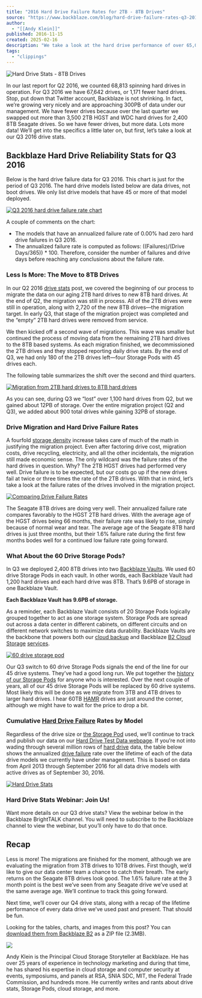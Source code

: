 ```yaml
---
title: "2016 Hard Drive Failure Rates for 2TB - 8TB Drives"
source: "https://www.backblaze.com/blog/hard-drive-failure-rates-q3-2016/"
author:
  - "[[Andy Klein]]"
published: 2016-11-15
created: 2025-02-16
description: "We take a look at the hard drive performance of over 65,000 hard drives ranging from 2TB to 8TB drives. Find out the best performers."
tags:
  - "clippings"
---
```

![Hard Drive Stats - 8TB Drives](https://www.backblaze.com/blog/wp-content/uploads/2016/11/blog-drive-stats-8tb.jpg)

In our last report for Q2 2016, we counted 68,813 spinning hard drives in operation. For Q3 2016 we have 67,642 drives, or 1,171 fewer hard drives. Stop, put down that Twitter account, Backblaze is not shrinking. In fact, we’re growing very nicely and are approaching 300PB of data under our management. We have fewer drives because over the last quarter we swapped out more than 3,500 2TB HGST and WDC hard drives for 2,400 8TB Seagate drives. So we have fewer drives, but more data. Lots more data! We’ll get into the specifics a little later on, but first, let’s take a look at our Q3 2016 drive stats.

## Backblaze Hard Drive Reliability Stats for Q3 2016

Below is the hard drive failure data for Q3 2016. This chart is just for the period of Q3 2016. The hard drive models listed below are data drives, not boot drives. We only list drive models that have 45 or more of that model deployed.

[![Q3 2016 hard drive failure rate chart](https://www.backblaze.com/blog/wp-content/uploads/2016/11/blog_q3_2016_stats_table_1.jpg)](https://www.backblaze.com/blog/wp-content/uploads/2016/11/blog_q3_2016_stats_table_1.jpg)

A couple of comments on the chart:

- The models that have an annualized failure rate of 0.00% had zero hard drive failures in Q3 2016.
- The annualized failure rate is computed as follows: ((Failures)/(Drive Days/365)) \* 100. Therefore, consider the number of failures and drive days before reaching any conclusions about the failure rate.

### Less Is More: The Move to 8TB Drives

In our Q2 2016 [drive stats](https://www.backblaze.com/blog/backblaze-hard-drive-stats-q3-2019/) post, we covered the beginning of our process to migrate the data on our aging 2TB hard drives to new 8TB hard drives. At the end of Q2, the migration was still in process. All of the 2TB drives were still in operation, along with 2,720 of the new 8TB drives—the migration target. In early Q3, that stage of the migration project was completed and the “empty” 2TB hard drives were removed from service.

We then kicked off a second wave of migrations. This wave was smaller but continued the process of moving data from the remaining 2TB hard drives to the 8TB based systems. As each migration finished, we decommissioned the 2TB drives and they stopped reporting daily drive stats. By the end of Q3, we had only 180 of the 2TB drives left—four Storage Pods with 45 drives each.

The following table summarizes the shift over the second and third quarters.

[![Migration from 2TB hard drives to 8TB hard drives](https://www.backblaze.com/blog/wp-content/uploads/2016/11/blog_q3_2016_stats_table_2.jpg)](https://www.backblaze.com/blog/wp-content/uploads/2016/11/blog_q3_2016_stats_table_2.jpg)

As you can see, during Q3 we “lost” over 1,100 hard drives from Q2, but we gained about 12PB of storage. Over the entire migration project (Q2 and Q3), we added about 900 total drives while gaining 32PB of storage.

### Drive Migration and Hard Drive Failure Rates

A fourfold [storage density](https://www.backblaze.com/blog/hamr-hard-drives/) increase takes care of much of the math in justifying the migration project. Even after factoring drive cost, migration costs, drive recycling, electricity, and all the other incidentals, the migration still made economic sense. The only wildcard was the failure rates of the hard drives in question. Why? The 2TB HGST drives had performed very well. Drive failure is to be expected, but our costs go up if the new drives fail at twice or three times the rate of the 2TB drives. With that in mind, let’s take a look at the failure rates of the drives involved in the migration project.

[![Comparing Drive Failure Rates](https://www.backblaze.com/blog/wp-content/uploads/2016/11/blog_q3_2016_stats_table_3.jpg)](https://www.backblaze.com/blog/wp-content/uploads/2016/11/blog_q3_2016_stats_table_3.jpg)

The Seagate 8TB drives are doing very well. Their annualized failure rate compares favorably to the HGST 2TB hard drives. With the average age of the HGST drives being 66 months, their failure rate was likely to rise, simply because of normal wear and tear. The average age of the Seagate 8TB hard drives is just three months, but their 1.6% failure rate during the first few months bodes well for a continued low failure rate going forward.

### What About the 60 Drive Storage Pods?

In Q3 we deployed 2,400 8TB drives into two [Backblaze Vaults](https://www.backblaze.com/blog/vault-cloud-storage-architecture/). We used 60 drive Storage Pods in each vault. In other words, each Backblaze Vault had 1,200 hard drives and each hard drive was 8TB. That’s 9.6PB of storage in one Backblaze Vault.

**Each Backblaze Vault has 9.6PB of storage.**

As a reminder, each Backblaze Vault consists of 20 Storage Pods logically grouped together to act as one storage system. Storage Pods are spread out across a data center in different cabinets, on different circuits and on different network switches to maximize data durability. Backblaze Vaults are the backbone that powers both our [cloud backup](https://www.backblaze.com/cloud-backup/personal) and Backblaze [B2 Cloud Storage](https://www.backblaze.com/b2/sign-up.html) [services](https://www.backblaze.com/blog/b2/sign-up.html).

[![60 drive storage pod](https://www.backblaze.com/blog/wp-content/uploads/2016/11/blog_60_drives.jpg)](https://www.backblaze.com/blog/wp-content/uploads/2016/11/blog_60_drives.jpg)

Our Q3 switch to 60 drive Storage Pods signals the end of the line for our 45 drive systems. They’ve had a good long run. We put together the [history of our Storage Pods](https://www.backblaze.com/cloud-storage/resources/storage-pod) for anyone who is interested. Over the next couple of years, all of our 45 drive Storage Pods will be replaced by 60 drive systems. Most likely this will be done as we migrate from 3TB and 4TB drives to larger hard drives. I hear 60TB [HAMR](https://www.backblaze.com/blog/hamr-hard-drives/) drives are just around the corner, although we might have to wait for the price to drop a bit.

### Cumulative [Hard Drive Failure](https://www.backblaze.com/blog/managing-for-hard-drive-failures-data-corruption/) Rates by Model

Regardless of the drive size or [the Storage Pod](https://www.backblaze.com/blog/petabytes-on-a-budget-v2-0revealing-more-secrets/) used, we’ll continue to track and publish our data on our [Hard Drive Test Data webpage](https://www.backblaze.com/cloud-storage/resources/hard-drive-test-data). If you’re not into wading through several million rows of [hard drive](https://www.backblaze.com/blog/life-and-times-of-a-backblaze-hard-drive/) data, the table below shows the annualized [drive failure](https://www.backblaze.com/blog/managing-for-hard-drive-failures-data-corruption/) rate over the lifetime of each of the data drive models we currently have under management. This is based on data from April 2013 through September 2016 for all data drive models with active drives as of September 30, 2016.

[![Hard Drive Stats](https://www.backblaze.com/blog/wp-content/uploads/2016/11/blog_q3_2016_stats_table_4-1.jpg)](https://www.backblaze.com/blog/wp-content/uploads/2016/11/blog_q3_2016_stats_table_4-1.jpg)

### Hard Drive Stats Webinar: Join Us!

Want more details on our Q3 drive stats? View the webinar below in the Backblaze BrightTALK channel. You will need to subscribe to the Backblaze channel to view the webinar, but you’ll only have to do that once.

## Recap

Less is more! The migrations are finished for the moment, although we are evaluating the migration from 3TB drives to 10TB drives. First though, we’d like to give our data center team a chance to catch their breath. The early returns on the Seagate 8TB drives look good. The 1.6% failure rate at the 3 month point is the best we’ve seen from any Seagate drive we’ve used at the same average age. We’ll continue to track this going forward.

Next time, we’ll cover our Q4 drive stats, along with a recap of the lifetime performance of every data drive we’ve used past and present. That should be fun.

Looking for the tables, charts, and images from this post? You can [download them from Backblaze B2](https://f001.backblazeb2.com/file/Backblaze_Blog/hard-drive-stats/Q3_2016_Drive_Stats_Materials.zip) as a ZIP file (2.3MB).

![](https://www.backblaze.com/blog/wp-content/uploads/2019/04/andy.jpg)

Andy Klein is the Principal Cloud Storage Storyteller at Backblaze. He has over 25 years of experience in technology marketing and during that time, he has shared his expertise in cloud storage and computer security at events, symposiums, and panels at RSA, SNIA SDC, MIT, the Federal Trade Commission, and hundreds more. He currently writes and rants about drive stats, Storage Pods, cloud storage, and more.